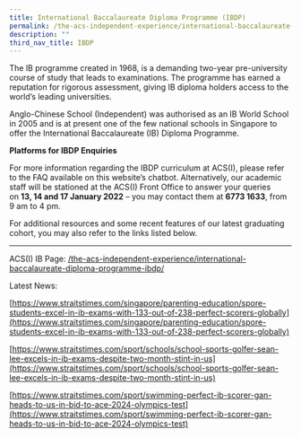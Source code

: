```yaml
---
title: International Baccalaureate Diploma Programme (IBDP)
permalink: /the-acs-independent-experience/international-baccalaureate-diploma-programme-ibdp/
description: ""
third_nav_title: IBDP
---
```

The lB programme created in 1968, is a demanding two-year pre-university course of study that leads to examinations. The programme has earned a reputation for rigorous assessment, giving IB diploma holders access to the world’s leading universities.

Anglo-Chinese School (Independent) was authorised as an IB World School in 2005 and is at present one of the few national schools in Singapore to offer the International Baccalaureate (IB) Diploma Programme.

**Platforms for IBDP Enquiries**

For more information regarding the IBDP curriculum at ACS(I), please refer to the FAQ available on this website’s chatbot. Alternatively, our academic staff will be stationed at the ACS(I) Front Office to answer your queries on **13, 14 and 17 January 2022** – you may contact them at **6773 1633**, from 9 am to 4 pm.

For additional resources and some recent features of our latest graduating cohort, you may also refer to the links listed below.

***

ACS(I) IB Page: [/the-acs-independent-experience/international-baccalaureate-diploma-programme-ibdp/](https://www.acsindep.moe.edu.sg/the-acs-independent-experience/international-baccalaureate-diploma-programme-ibdp/)

Latest News:

[https://www.straitstimes.com/singapore/parenting-education/spore-students-excel-in-ib-exams-with-133-out-of-238-perfect-scorers-globally](https://www.straitstimes.com/singapore/parenting-education/spore-students-excel-in-ib-exams-with-133-out-of-238-perfect-scorers-globally)

[https://www.straitstimes.com/sport/schools/school-sports-golfer-sean-lee-excels-in-ib-exams-despite-two-month-stint-in-us](https://www.straitstimes.com/sport/schools/school-sports-golfer-sean-lee-excels-in-ib-exams-despite-two-month-stint-in-us)

[https://www.straitstimes.com/sport/swimming-perfect-ib-scorer-gan-heads-to-us-in-bid-to-ace-2024-olympics-test](https://www.straitstimes.com/sport/swimming-perfect-ib-scorer-gan-heads-to-us-in-bid-to-ace-2024-olympics-test)